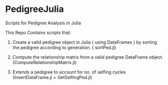 # PedigreeJulia
Scripts for Pedigree Analysis in Julia

This Repo Contains scripts that:

1) Create a valid pedigree object in Julia ( using DataFrames ) by sorting the pedigree according to generation. ( sortPed.jl)

2) Compute the relationship matrix from a valid pedigree DataFrame object.(ComputeRelationshipMatrix.jl)

3) Extends a pedigree to account for no. of selfing cycles (InsertDataFrame.jl + GetSelfingPed.jl)

